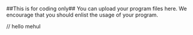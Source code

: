 ##This is for coding only##
You can upload your program files here.
We encourage that you should enlist the usage of your program.

//
hello mehul
